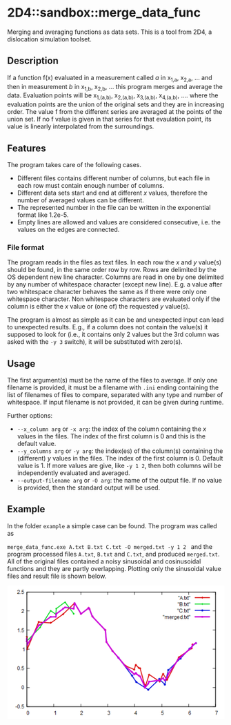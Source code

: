 # 2D4\::sandbox::merge_data_func
Merging and averaging functions as data sets. This is a tool from 2D4, a dislocation simulation toolset.

## Description
If a function f(x) evaluated in a measurement called *a* in x<sub>1,a</sub>, x<sub>2,a</sub>, ... and then in measurement *b* in x<sub>1,b</sub>, x<sub>2,b</sub>, ... this program merges and average the data. Evaluation points will be x<sub>1,(a,b)</sub>, x<sub>2,(a,b)</sub>, x<sub>3,(a,b)</sub>, x<sub>4,(a,b)</sub>, .... where the evaluation points are the union of the original sets and they are in increasing order. The value f from the different series are averaged at the points of the union set. If no f value is given in that series for that evaulation point, its value is linearly interpolated from the surroundings.

## Features
The program takes care of the following cases.
* Different files contains different number of columns, but each file in each row must contain enough number of columns.
* Different data sets start and end at different *x* values, therefore the number of averaged values can be different.
* The represented number in the file can be written in the exponential format like 1.2e-5.
* Empty lines are allowed and values are considered consecutive, i.e. the values on the edges are connected.

### File format
The program reads in the files as text files. In each row the *x* and *y* value(s) should be found, in the same order row by row. Rows are delimited by the OS dependent new line character. Columns are read in one by one delimited by any number of whitespace character (except new line). E.g. a value after two whitespace character behaves the same as if there were only one whitespace character. Non whitespace characters are evaluated only if the column is either the *x* value or (one of) the requested *y* value(s).

The program is almost as simple as it can be and unexpected input can lead to unexpected results. E.g., if a column does not contain the value(s) it supposed to look for (i.e., it contains only 2 values but the 3rd column was asked with the `-y 3` switch), it will be substituted with zero(s).

## Usage
The first argument(s) must be the name of the files to average. If only one filename is provided, it must be a filename with `.ini` ending containing the list of filenames of files to compare, separated with any type and number of whitespace. If input filename is not provided, it can be given during runtime.

Further options:
* `--x_column arg` or `-x arg`: the index of the column containing the *x* values in the files. The index of the first column is 0 and this is the default value.
* `--y_columns arg` or `-y arg`: the index(es) of the column(s) containing the (different) *y* values in the files. The index of the first column is 0. Default value is 1. If more values are give, like `-y 1 2`, then both columns will be independently evaluated and averaged.
* `--output-filename arg` or `-O arg`: the name of the output file. If no value is provided, then the standard output will be used.

## Example
In the folder `example` a simple case can be found. The program was called as

   `merge_data_func.exe A.txt B.txt C.txt -O merged.txt -y 1 2 `
and the program processed files `A.txt`, `B.txt` and `C.txt`, and produced `merged.txt`. All of the original files contained a noisy sinusoidal and cosinusoidal functions and they are partly overlapping. Plotting only the sinusoidal value files and result file is shown below.

![Averaging sinusoidal data points](example/sinusoidal.png "Figure to illustrate the input files and output file of the program.")